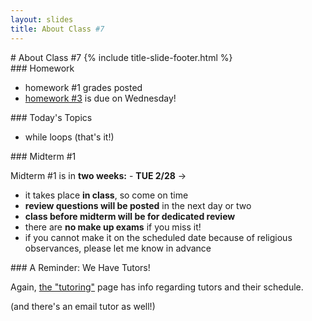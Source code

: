 ```yaml
---
layout: slides
title: About Class #7 
---
```

<section markdown="block" class="title-slide">
#  About Class #7
{% include title-slide-footer.html %}
</section>


<section markdown="block">
###  Homework

* homework #1 grades posted
* [homework #3](../../schedule.html#homework3) is due on Wednesday!

</section>


<section markdown="block">
###  Today's Topics

* while loops (that's it!)
</section>

<section markdown="block">
###  Midterm #1

Midterm #1 is in __two weeks:__ - __TUE 2/28__ &rarr;

* it takes place __in class__, so come on time
* __review questions will be posted__ in the next day or two
* __class before midterm will be for dedicated review__
* there are __no make up exams__ if you miss it!
* if you cannot make it on the scheduled date because of religious observances, please let me know in advance

</section>

<section markdown="block">
###  A Reminder: We Have Tutors!

Again, [the "tutoring"](../../tutoring.html) page has info regarding tutors and their schedule.

(and there's an email tutor as well!)
</section>


